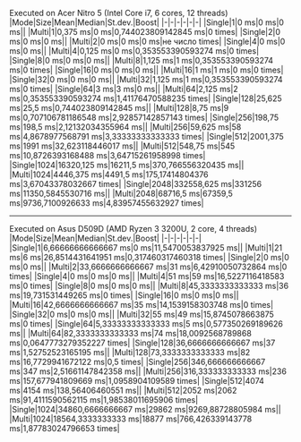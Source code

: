 Executed on Acer Nitro 5 (Intel Core i7, 6 cores, 12 threads)
|Mode|Size|Mean|Median|St.dev.|Boost|
|-|-|-|-|-|-|
|Single|1|0 ms|0 ms|0 ms||
|Multi|1|0,375 ms|0 ms|0,744023809142845 ms|0 times|
|Single|2|0 ms|0 ms|0 ms||
|Multi|2|0 ms|0 ms|0 ms|не число times|
|Single|4|0 ms|0 ms|0 ms||
|Multi|4|0,125 ms|0 ms|0,353553390593274 ms|0 times|
|Single|8|0 ms|0 ms|0 ms||
|Multi|8|1,125 ms|1 ms|0,353553390593274 ms|0 times|
|Single|16|0 ms|0 ms|0 ms||
|Multi|16|1 ms|1 ms|0 ms|0 times|
|Single|32|0 ms|0 ms|0 ms||
|Multi|32|1,125 ms|1 ms|0,353553390593274 ms|0 times|
|Single|64|3 ms|3 ms|0 ms||
|Multi|64|2,125 ms|2 ms|0,353553390593274 ms|1,41176470588235 times|
|Single|128|25,625 ms|25,5 ms|0,744023809142845 ms||
|Multi|128|8,75 ms|9 ms|0,707106781186548 ms|2,92857142857143 times|
|Single|256|198,75 ms|198,5 ms|2,12132034355964 ms||
|Multi|256|59,625 ms|58 ms|4,8678977568791 ms|3,33333333333333 times|
|Single|512|2001,375 ms|1991 ms|32,623118446017 ms||
|Multi|512|548,75 ms|545 ms|10,8726393168488 ms|3,64715261958998 times|
|Single|1024|16320,125 ms|16211,5 ms|370,766556320435 ms||
|Multi|1024|4446,375 ms|4491,5 ms|175,17414804376 ms|3,67043378032667 times|
|Single|2048|332558,625 ms|331256 ms|11350,5845530716 ms||
|Multi|2048|68716,5 ms|67359,5 ms|9736,7100926633 ms|4,83957455632927 times|

---

Executed on Asus D509D (AMD Ryzen 3 3200U, 2 core, 4 threads)
|Mode|Size|Mean|Median|St.dev.|Boost|
|-|-|-|-|-|-|
|Single|1|6,66666666666667 ms|0 ms|11,5470053837925 ms||
|Multi|1|21 ms|6 ms|26,8514431641951 ms|0,317460317460318 times|
|Single|2|0 ms|0 ms|0 ms||
|Multi|2|33,6666666666667 ms|31 ms|6,42910050732864 ms|0 times|
|Single|4|0 ms|0 ms|0 ms||
|Multi|4|51 ms|59 ms|16,5227116418583 ms|0 times|
|Single|8|0 ms|0 ms|0 ms||
|Multi|8|45,3333333333333 ms|36 ms|19,731531449265 ms|0 times|
|Single|16|0 ms|0 ms|0 ms||
|Multi|16|42,6666666666667 ms|35 ms|14,1539158303748 ms|0 times|
|Single|32|0 ms|0 ms|0 ms||
|Multi|32|55 ms|49 ms|15,8745078663875 ms|0 times|
|Single|64|5,33333333333333 ms|5 ms|0,577350269189626 ms||
|Multi|64|82,3333333333333 ms|74 ms|18,0092568789868 ms|0,0647773279352227 times|
|Single|128|36,6666666666667 ms|37 ms|1,52752523165195 ms||
|Multi|128|73,3333333333333 ms|82 ms|16,7729941672122 ms|0,5 times|
|Single|256|346,666666666667 ms|347 ms|2,51661147842358 ms||
|Multi|256|316,333333333333 ms|236 ms|157,677941809669 ms|1,0958904109589 times|
|Single|512|4074 ms|4154 ms|138,56406460551 ms||
|Multi|512|2052 ms|2062 ms|91,4111590562115 ms|1,98538011695906 times|
|Single|1024|34860,6666666667 ms|29862 ms|9269,88728805984 ms||
|Multi|1024|18564,3333333333 ms|18877 ms|766,426339143778 ms|1,87783024796653 times|
